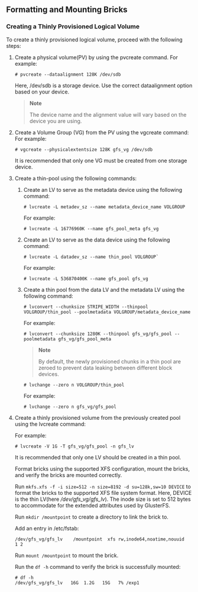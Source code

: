 ## Formatting and Mounting Bricks

### Creating a Thinly Provisioned Logical Volume

To create a thinly provisioned logical volume, proceed with the following steps:

  1. Create a physical volume(PV) by using the pvcreate command.
     For example:

         # pvcreate --dataalignment 128K /dev/sdb

     Here, /dev/sdb is a storage device.
     Use the correct dataalignment option based on your device.

     >**Note**
     >
     >The device name and the alignment value will vary based on the device you are using.

  2. Create a Volume Group (VG) from the PV using the vgcreate command: 
     For example:

         # vgcreate --physicalextentsize 128K gfs_vg /dev/sdb

     It is recommended that only one VG must be created from one storage device.

  3. Create a thin-pool using the following commands:

      1. Create an LV to serve as the metadata device using the following command:

             # lvcreate -L metadev_sz --name metadata_device_name VOLGROUP

         For example:

             # lvcreate -L 16776960K --name gfs_pool_meta gfs_vg

      2. Create an LV to serve as the data device using the following command:

             # lvcreate -L datadev_sz --name thin_pool VOLGROUP`

         For example:

             # lvcreate -L 536870400K --name gfs_pool gfs_vg

      3. Create a thin pool from the data LV and the metadata LV using the following command:

             # lvconvert --chunksize STRIPE_WIDTH --thinpool VOLGROUP/thin_pool --poolmetadata VOLGROUP/metadata_device_name

         For example:

             # lvconvert --chunksize 1280K --thinpool gfs_vg/gfs_pool --poolmetadata gfs_vg/gfs_pool_meta

         >**Note**
         >
         >By default, the newly provisioned chunks in a thin pool are zeroed to prevent data leaking between different block devices.

             # lvchange --zero n VOLGROUP/thin_pool

         For example:

             # lvchange --zero n gfs_vg/gfs_pool

  4. Create a thinly provisioned volume from the previously created pool using the lvcreate command:

     For example:

         # lvcreate -V 1G -T gfs_vg/gfs_pool -n gfs_lv

     It is recommended that only one LV should be created in a thin pool.

     Format bricks using the supported XFS configuration, mount the bricks, and verify the bricks are mounted correctly.
     
     Run `mkfs.xfs -f -i size=512 -n size=8192 -d su=128k,sw=10 DEVICE` to format the bricks to the supported XFS file system format. Here, DEVICE is the thin LV(here */dev/gfs_vg/gfs_lv*). The inode size is set to 512 bytes to accommodate for the extended attributes used by GlusterFS.

     Run `mkdir /mountpoint` to create a directory to link the brick to.

     Add an entry in /etc/fstab:

         /dev/gfs_vg/gfs_lv    /mountpoint  xfs rw,inode64,noatime,nouuid      1 2

     Run `mount /mountpoint` to mount the brick.

     Run the `df -h` command to verify the brick is successfully mounted:

         # df -h
         /dev/gfs_vg/gfs_lv   16G  1.2G   15G   7% /exp1
